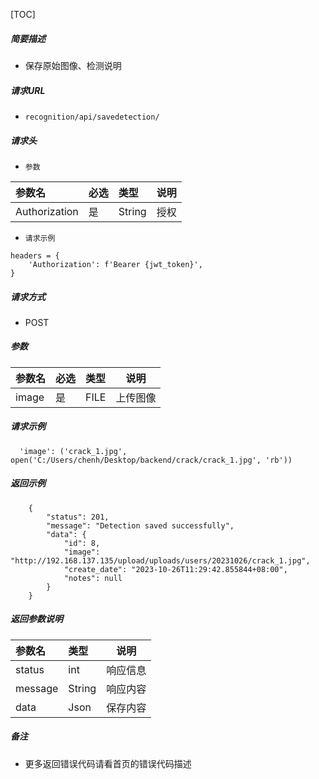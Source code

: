 

[TOC]
    
##### 简要描述

- 保存原始图像、检测说明

##### 请求URL
- ` recognition/api/savedetection/ `

##### 请求头
- ` 参数 `

| 参数名   |必选| 类型   | 说明   |
|:------|:---|:-----|------|
| Authorization |是  | String | 授权 |


- ` 请求示例 `

``` 
headers = {
    'Authorization': f'Bearer {jwt_token}',
}
```
  
##### 请求方式
- POST 

##### 参数

| 参数名   |必选| 类型   | 说明   |
|:------|:---|:-----|------|
| image |是  | FILE | 上传图像 |

##### 请求示例

``` 
  'image': ('crack_1.jpg', open('C:/Users/chenh/Desktop/backend/crack/crack_1.jpg', 'rb'))
```

##### 返回示例 

``` 
    {
        "status": 201,
        "message": "Detection saved successfully",
        "data": {
            "id": 8,
            "image": "http://192.168.137.135/upload/uploads/users/20231026/crack_1.jpg",
            "create_date": "2023-10-26T11:29:42.855844+08:00",
            "notes": null
        }
    }
```

##### 返回参数说明 

| 参数名     | 类型     | 说明   |
|:--------|:-------|------|
| status  | int    | 响应信息 |
| message | String | 响应内容 |
| data    | Json   | 保存内容 |


##### 备注 

- 更多返回错误代码请看首页的错误代码描述